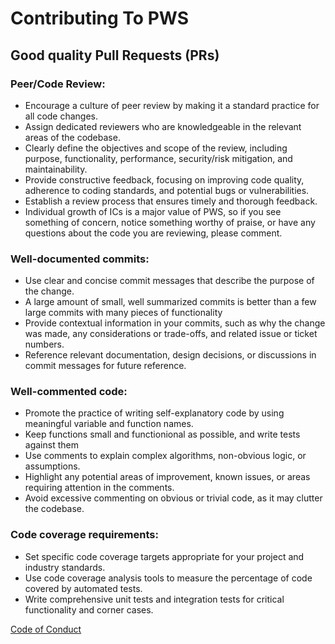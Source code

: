 # Contributing To PWS

## Good quality Pull Requests (PRs)

### Peer/Code Review:
- Encourage a culture of peer review by making it a standard practice for all code changes.
- Assign dedicated reviewers who are knowledgeable in the relevant areas of the codebase.
- Clearly define the objectives and scope of the review, including purpose, functionality, performance, security/risk mitigation, and maintainability.
- Provide constructive feedback, focusing on improving code quality, adherence to coding standards, and potential bugs or vulnerabilities.
- Establish a review process that ensures timely and thorough feedback.
- Individual growth of ICs is a major value of PWS, so if you see something of concern, notice something worthy of praise, or have any questions about the code you are reviewing, please comment.
### Well-documented commits:
- Use clear and concise commit messages that describe the purpose of the change.
- A large amount of small, well summarized commits is better than a few large commits with many pieces of functionality
- Provide contextual information in your commits, such as why the change was made, any considerations or trade-offs, and related issue or ticket numbers.
- Reference relevant documentation, design decisions, or discussions in commit messages for future reference.
### Well-commented code:
- Promote the practice of writing self-explanatory code by using meaningful variable and function names.
- Keep functions small and functionional as possible, and write tests against them
- Use comments to explain complex algorithms, non-obvious logic, or assumptions.
- Highlight any potential areas of improvement, known issues, or areas requiring attention in the comments.
- Avoid excessive commenting on obvious or trivial code, as it may clutter the codebase.
### Code coverage requirements:
- Set specific code coverage targets appropriate for your project and industry standards.
- Use code coverage analysis tools to measure the percentage of code covered by automated tests.
- Write comprehensive unit tests and integration tests for critical functionality and corner cases.

[Code of Conduct](./CODE_OF_CONDUCT)
